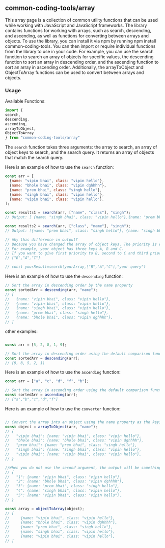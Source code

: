 ## common-coding-tools/array
This array page is a collection of common utility functions that can be used while working with JavaScript and JavaScript frameworks. The library contains functions for working with arrays, such as search, descending, and ascending, as well as functions for converting between arrays and objects. To use the library, you can install it via npm by running npm install common-coding-tools. You can then import or require individual functions from the library to use in your code. For example, you can use the search function to search an array of objects for specific values, the descending function to sort an array in descending order, and the ascending function to sort an array in ascending order. Additionally, the arrayToObject and ObjectToArray functions can be used to convert between arrays and objects.

### Usage
Available Functions:
```javascript
import { 
search,
descending,
ascending,
arrayToObject,
ObjectToArray
} from "common-coding-tools/array"
```

The `search` function takes three arguments: the array to search, an array of object keys to search, and the search query. It returns an array of objects that match the search query.

Here is an example of how to use the `search` function:
```javascript
const arr = [
  {name: "vipin bhai", class: "vipin hello"},
  {name: "bhole bhai", class: "vipin dghhhh"},
  {name: "prem bhai", class: "singh hello"},
  {name: "singh bhai", class: "vipin hello"},
  {name: "vipin bhai", class: "vipin hello"},
];

const results1 = search(arr, ["name", "class"], "singh");
// Output: [ {name: "singh bhai", class: "vipin hello"},{name: "prem bhai", class: "singh hello"}]

const results2 = search(arr, ["class", "name"], "singh");
// Output: [{name: "prem bhai", class: "singh hello"}, {name: "singh bhai", class: "vipin hello"}]

// Why this difference in output?
// Because you have changed the array of object keys. The priority is decided according to the position of the key. 
// For example, your object has three keys A, B and C. 
// If you want to give first priority to B, second to C and third priority to A, then write like this
// ["B","A","C"]

// const yourResult=search(yourArray,["B","A","C"],"your query")
```

Here is an example of how to use the `descending` function:
```javascript
// Sort the array in descending order by the name property
const sortedArr = descending(arr, "name"); 
// [
//   {name: "vipin bhai", class: "vipin hello"},
//   {name: "vipin bhai", class: "vipin hello"},
//   {name: "singh bhai", class: "vipin hello"},
//   {name: "prem bhai", class: "singh hello"},
//   {name: "bhole bhai", class: "vipin dghhhh"},
// ]

```
other examples:
```javascript

const arr = [5, 2, 8, 1, 9];

// Sort the array in descending order using the default comparison function
const sortedArr = descending(arr);
// [9, 8, 5, 2, 1]
```

Here is an example of how to use the `ascending` function:

```javascript
const arr = ["a", "c", "d", "f", "b"];

// Sort the array in ascending order using the default comparison function
const sortedArr = ascending(arr);
// ["a","b","c","d","f"]
```

Here is an example of how to use the `converter` function:

```javascript

// Convert the array into an object using the name property as the keys
const object = arrayToObject(arr, "name");
// {
//   "vipin bhai": {name: "vipin bhai", class: "vipin hello"},
//   "bhole bhai": {name: "bhole bhai", class: "vipin dghhhh"},
//   "prem bhai": {name: "prem bhai", class: "singh hello"},
//   "singh bhai": {name: "singh bhai", class: "vipin hello"},
//   "vipin bhai": {name: "vipin bhai", class: "vipin hello"},
// }

//When you do not use the second argument, the output will be something like
// {
//   "1": {name: "vipin bhai", class: "vipin hello"},
//   "2": {name: "bhole bhai", class: "vipin dghhhh"},
//   "3": {name: "prem bhai", class: "singh hello"},
//   "4": {name: "singh bhai", class: "vipin hello"},
//   "5": {name: "vipin bhai", class: "vipin hello"},
// }

const array = objectToArray(object);
// [
//     {name: "vipin bhai", class: "vipin hello"},
//     {name: "bhole bhai", class: "vipin dghhhh"},
//     {name: "prem bhai", class: "singh hello"},
//     {name: "singh bhai", class: "vipin hello"},
//     {name: "vipin bhai", class: "vipin hello"},
// ]
```
